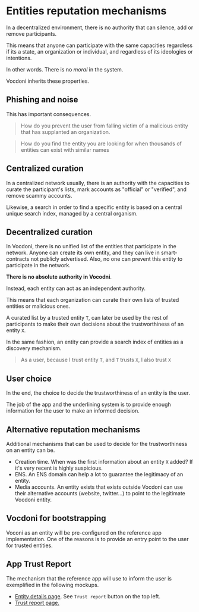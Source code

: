 # Entities reputation mechanisms

In a decentralized environment, there is no authority that can silence, add or remove participants.

This means that anyone can participate with the same capacities regardless if its a state, an organization or individual, and regardless of its ideologies or intentions.

In other words. There is no _moral_ in the system.

Vocdoni inherits these properties.

## Phishing and noise

This has important consequences.

> How do you prevent the user from falling victim of a malicious entity that has supplanted an organization.

> How do you find the entity you are looking for when thousands of entities can exist with similar names

## Centralized curation

In a centralized network usually, there is an authority with the capacities to curate the participant's lists, mark accounts as "official" or "verified", and remove scammy accounts.

Likewise, a search in order to find a specific entity is based on a central unique search index, managed by a central organism.

## Decentralized curation

In Vocdoni, there is no unified list of the entities that participate in the network. Anyone can create its own entity, and they can live in smart-contracts not publicly advertised. Also, no one can prevent this entity to participate in the network.

**There is no absolute authority in Vocodni**.

Instead, each entity can act as an independent authority.

This means that each organization can curate their own lists of trusted entities or malicious ones.

A curated list by a trusted entity `T`, can later be used by the rest of participants to make their own decisions about the trustworthiness of an entity `X`.

In the same fashion, an entity can provide a search index of entities as a discovery mechanism.

> As a user, because I trust entity `T`, and `T` trusts `X`, I also trust `X`

## User choice

In the end, the choice to decide the trustworthiness of an entity is the user.

The job of the app and the underlining system is to provide enough information for the user to make an informed decision.

## Alternative reputation mechanisms

Additional mechanisms that can be used to decide for the trustworthiness on an entity can be.

- Creation time. When was the first information about an entity `X` added? If it's very recent is highly suspicious.
- ENS. An ENS domain can help a lot to guarantee the legitimacy of an entity.
- Media accounts. An entity exists that exists outside Vocdoni can use their alternative accounts (website, twitter...) to point to the legitimate Vocdoni entity.

## Vocdoni for bootstrapping

Voconi as an entity will be pre-configured on the reference app implementation. One of the reasons is to provide an entry point to the user for trusted entities.

## App Trust Report

The mechanism that the reference app will use to inform the user is exemplified in the following mockups.

- [Entity details page](https://www.figma.com/proto/e0KoX2m1aHM14sd6rLtPynRU/Vocdoni-App?node-id=454%3A387&scaling=scale-down). See `Trust report` button on the top left.
- [Trust report page.](https://www.figma.com/proto/e0KoX2m1aHM14sd6rLtPynRU/Vocdoni-App?node-id=111%3A164&scaling=scale-down&redirected=1)